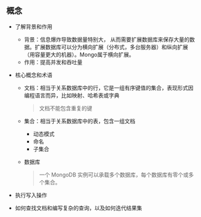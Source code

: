 ## 概念

* 了解背景和作用
    * 背景：信息爆炸导致数据量特别大， 从而需要扩展数据库来保存大量的数据。扩展数据库可以分为横向扩展（分布式，多台服务器）和纵向扩展（用容量更大的机器）。Mongo属于横向扩展。
    * 作用：提高并发和吞吐量

* 核心概念和术语
    * 文档：相当于关系数据库中的行，它是一组有序键值的集合，表现形式因编程语言而异，比如映射、哈希表或字典
      > 文档不能包含重复的键

    * 集合：相当于关系数据库中的表，包含一组文档
        * 动态模式
        * 命名
        * 子集合
    * 数据库

      > 一个 MongoDB 实例可以承载多个数据库，每个数据库有零个或多个集合。

* 执行写入操作

* 如何查找文档和编写复杂的查询，以及如何迭代结果集